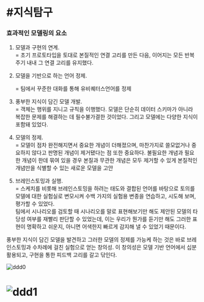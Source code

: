 # #지식탐구



### 효과적인 모델링의 요소

1. 모델과 구현의 연계.  
   = 초기 프로토타입을 토대로 본질적인 연결 고리를 만든 다음, 이어지는 모든 반복 주기 내내 그 연결 고리를 유지했다.

2. 모델을 기반으로 하는 언어 정제.  

   = 팀에서 꾸준한 대화를 통해 유비퀘터스언어를 정제

3. 풍부한 지식이 담긴 모델 개발.  
   = 객체는 행위를 지니고 규칙을 이행했다. 모델은 단순히 데이터 스키마가 아니라 복잡한 문제를 해결하는 데 필수불가결한 것이었다. 그리고 모델에는 다양한 지식이 포함돼 있었다.

4. 모델의 정제.  
   = 모델이 점차 완전해지면서 중요한 개념이 더해졌으며, 마찬가지로 쓸모없거나 중요하지 않다고 판명된 개념이 제거됐다는 점 또한 중요하다. 불필요한 개념과 필요한 개념이 한데 묶여 있을 경우 본질과 무관한 개념은 모두 제거할 수 있게 본질적인 개념만을 식별할 수 있는 새로운 모델을 고안

5. 브레인스토밍과 실행.  
   = 스케치를 비롯해 브레인스토밍을 하려는 태도와 결합된 언어를 바탕으로 토의를 모델에 대한 실험실로 변모시켜 수백 가지의 실험용 변종을 연습하고, 시도해 보며, 평가할 수 있었다.  
   팀에서 시나리오를 검토할 때 시나리오를 말로 표현해보기만 해도 제안된 모델의 타당성 여부를 재빨리 판단할 수 있었는데, 이는 우리가 뭔가를 듣기만 해도 그러한 표현이 명확하고 쉬운지, 아니면 어색한지 빠르게 감지해 낼 수 있었기 때문이다.



풍부한 지식이 담긴 모델을 발견하고 그러한 모델의 정제를 가능케 하는 것은 바로 브레인스토밍과 수차례에 걸친 실험으로 얻는 창의성. 이 창의성은 모델 기반 언어에서 십분 활용되고, 구현을 통한 피드백 고리를 갈고 닦인다.



![ddd0](https://camo.githubusercontent.com/d2a79cb42135db81c1775a29823823fb49204f5773d19872f89591b190e49de7/68747470733a2f2f747661312e73696e61696d672e636e2f6c617267652f303038333172535467793167643035697a6b3078396a333075303075306864752e6a7067)



# ![ddd1](https://camo.githubusercontent.com/5c542ba268002deb1bd5eeaad3911e1938f46c8bae78b03474ed5c5ea4ffe2c7/68747470733a2f2f747661312e73696e61696d672e636e2f6c617267652f3030383331725354677931676430356a6172716d316a333075303075307176362e6a7067)

